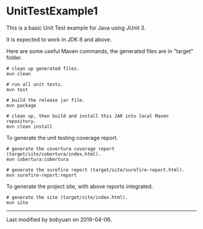 # UnitTestExample1

This is a basic Unit Test example for Java using JUnit 3.

It is expected to work in JDK 8 and above.



Here are some useful Maven commands, the generated files are in "target" folder.

```shell
# clean up generated files.
mvn clean

# run all unit tests.
mvn test

# build the release jar file.
mvn package

# clean up, then build and install this JAR into local Maven repository.
mvn clean install
```



To generate the unit testing coverage report.

```shell
# generate the covertura coverage report (target/site/cobertura/index.html).
mvn cobertura:cobertura

# generate the surefire report (target/site/surefire-report.html).
mvn surefire-report:report
```



To generate the project site, with above reports integrated.

```shell
# generate the site (target/site/index.html).
mvn site
```



----

Last modified by bobyuan on 2019-04-06. 

